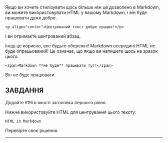 Якщо ви хочете стилізувати щось більше ніж це дозволено в Markdown, ви можете використовувати HTML у вашому Markdown, і він буде працювати дуже добре.

    <p align="center">Центрований текст добре працює!</p>

І ви отримаєте центрований абзац.

Іноді це корисно, але будьте обережні! Markdown всередині HTML не буде опрацьований! Це означає, що якщо ви напишете щось на зразок цього:

    <span>Markdown **не буде** працювати тут!</span>

Він не буде працювати.

## ЗАВДАННЯ

Додайте `HTML`в якості заголовка першого рівня.

Нижче використовуйте HTML для центрування цього тексту:

    HTML in Markdown

Перевірте своє рішення.

---
